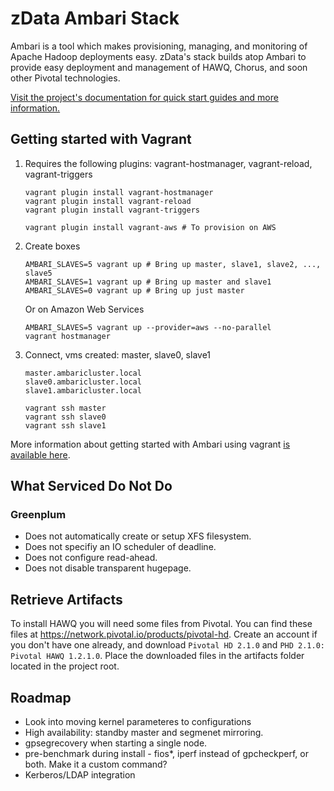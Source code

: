 zData Ambari Stack
==================
Ambari is a tool which makes provisioning, managing, and monitoring of Apache Hadoop deployments easy.  zData's stack builds atop Ambari to provide easy deployment and management of HAWQ, Chorus, and soon other Pivotal technologies.

[Visit the project's documentation for quick start guides and more information.](http://zdata-inc.github.io/ambari-stack)


Getting started with Vagrant
----------------------------

1. Requires the following plugins: vagrant-hostmanager, vagrant-reload, vagrant-triggers

    ```
    vagrant plugin install vagrant-hostmanager
    vagrant plugin install vagrant-reload
    vagrant plugin install vagrant-triggers

    vagrant plugin install vagrant-aws # To provision on AWS
    ```

2. Create boxes

    ```
    AMBARI_SLAVES=5 vagrant up # Bring up master, slave1, slave2, ..., slave5
    AMBARI_SLAVES=1 vagrant up # Bring up master and slave1
    AMBARI_SLAVES=0 vagrant up # Bring up just master
    ```

    Or on Amazon Web Services
    ```
    AMBARI_SLAVES=5 vagrant up --provider=aws --no-parallel
    vagrant hostmanager
    ```

3. Connect, vms created: master, slave0, slave1

    ```
    master.ambaricluster.local
    slave0.ambaricluster.local
    slave1.ambaricluster.local

    vagrant ssh master
    vagrant ssh slave0
    vagrant ssh slave1
    ```

More information about getting started with Ambari using vagrant [is available here](http://zdata-inc.github.io/ambari-stack/getting-setup/with-vagrant.html).

What Serviced Do Not Do
-----------------------
### Greenplum

 - Does not automatically create or setup XFS filesystem.
 - Does not specifiy an IO scheduler of deadline.
 - Does not configure read-ahead.
 - Does not disable transparent hugepage.

Retrieve Artifacts
------------------

To install HAWQ you will need some files from Pivotal.
You can find these files at https://network.pivotal.io/products/pivotal-hd.  Create an account if you don't have one already, and download `Pivotal HD 2.1.0` and `PHD 2.1.0: Pivotal HAWQ 1.2.1.0`.  Place the downloaded files in the artifacts folder located in the project root.

Roadmap
-------

 - Look into moving kernel parameteres to configurations
 - High availability: standby master and segmenet mirroring.
 - gpsegrecovery when starting a single node.
 - pre-benchmark during install - fios*, iperf instead of gpcheckperf, or both.  Make it a custom command?
 - Kerberos/LDAP integration